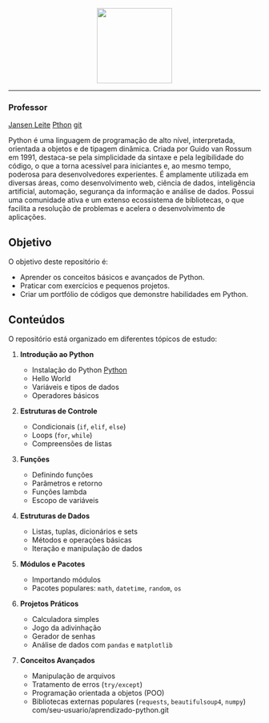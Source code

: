 <p align="center">
  <img src="https://www.python.org/static/community_logos/python-logo.png" width="150">
</p>


---

### Professor
[Jansen Leite](https://github.com/JansenLeite)
[Pthon](https://www.python.org/ftp/python/3.10.7/python-3.10.7-amd64.exe)
[git](https://git-scm.com/downloads/win)


Python é uma linguagem de programação de alto nível, interpretada, orientada a objetos e de tipagem dinâmica. Criada por Guido van Rossum em 1991, destaca-se pela simplicidade da sintaxe e pela legibilidade do código, o que a torna acessível para iniciantes e, ao mesmo tempo, poderosa para desenvolvedores experientes.
É amplamente utilizada em diversas áreas, como desenvolvimento web, ciência de dados, inteligência artificial, automação, segurança da informação e análise de dados. Possui uma comunidade ativa e um extenso ecossistema de bibliotecas, o que facilita a resolução de problemas e acelera o desenvolvimento de aplicações.


##  Objetivo
O objetivo deste repositório é:
- Aprender os conceitos básicos e avançados de Python.
- Praticar com exercícios e pequenos projetos.
- Criar um portfólio de códigos que demonstre habilidades em Python.


##  Conteúdos

O repositório está organizado em diferentes tópicos de estudo:

1. **Introdução ao Python**
   - Instalação do Python [Python](https://www.python.org/downloads)
   - Hello World
   - Variáveis e tipos de dados
   - Operadores básicos

2. **Estruturas de Controle**
   - Condicionais (`if`, `elif`, `else`)
   - Loops (`for`, `while`)
   - Compreensões de listas

3. **Funções**
   - Definindo funções
   - Parâmetros e retorno
   - Funções lambda
   - Escopo de variáveis

4. **Estruturas de Dados**
   - Listas, tuplas, dicionários e sets
   - Métodos e operações básicas
   - Iteração e manipulação de dados

5. **Módulos e Pacotes**
   - Importando módulos
   - Pacotes populares: `math`, `datetime`, `random`, `os`

6. **Projetos Práticos**
   - Calculadora simples
   - Jogo da adivinhação
   - Gerador de senhas
   - Análise de dados com `pandas` e `matplotlib`

7. **Conceitos Avançados**
   - Manipulação de arquivos
   - Tratamento de erros (`try/except`)
   - Programação orientada a objetos (POO)
   - Bibliotecas externas populares (`requests`, `beautifulsoup4`, `numpy`)
com/seu-usuario/aprendizado-python.git

